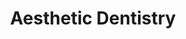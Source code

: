 ---
templateKey: specialties-page
language: en
title: Aesthetic Dentistry
redirects: /especialidades/estetica-dental/

# Hero Section
hero:
  display: true
  type: default
  image: /img/hero-aesthetic-dentistry.jpg
  parallax: false
  title: >
    <span class="bebas" style="font-family:Bebas Neue Bold;color:white;font-weight:lighter">Aesthetic Dentistry</span>
  indicator: false
  halfSize: true

# Heading Section
specialtiesHeading:
  display: true
  img: /img/icon-aestetic-dentistry.jpg
  content: Biomimetics is the art of creating dental restorations that are in harmony with nature, through knowledge, mastery and expert manipulation of the different ceramic and adhesive systems available.
# Aside section
paragraphSection:
  body: >
    <p>In today's society, where the image is so important, a pleasant appearance often means the difference between success and failure; personal and professional. So that <b>a healthy and beautiful smile is not a luxury or a whim but almost a necessity. The range of treatments at our disposal to correct dental imperfections is increasingly wide and affordable</b>, and the results are becoming faster, safer and more accurate. Among them we have TEETH WHITENING systems based on hydrogen or carbamide peroxides photoactivatables with high intensity halogen lamps <em>(ZOOM system)</em> that provide us with remarkable and immediate benefits.</p>
    <p>In addition, <b>in the Specialty it is already routine to work with digital photographs for the study and computerized planning of the odontoesthetic treatment plan</b>. This phenomenon has been called SMILE DESIGN and gives us the possibility of applying a more scientific and less subjective criterion when restoring decayed, fractured, pigmented, rotated, separated or malformed teeth. <b>On the other hand, the new adhesive materials based on nanotechnology allow us for its great versatility to modify the shape, color and size of the teeth at pleasure. In very few appointments the result is obvious and the transformation looks spectacular</b>. For the most complex cases we have the so-called PORCELAIN VENEERS that are thin sheets of ceramic material that adhere firmly to the dental structures and that are indicated for the correction of aesthetic defects of greater extent and severity.</p>
    <p>Nowadays Aesthetic Dentistry has no limits, except for the creativity, skill and preparation of the professional staff.</p>
  image: /img/aside-aesthetic-dentistry.jpg

# Quote Section
quote:
  title: ''
  body: >
    The genuine smile, also called Duchenne's smile, is one that arises spontaneously, sincerely and naturally in the face. It is undoubtedly an expressive sign of well-being that fosters sociability and promotes communication between people.
  author: Dr. Filomena Montemurro Tafuri
  footer:
    position: Prosthodontist
    clinic: DENTAL VIP, Especialidades Odontológicas s.c.

# Parallax Section
plainParallax:
  image: /img/parallax-aesthetic-dentistry.jpg

# Faq Section
faq:
  title:  Frequently Asked Questions
  blocks:
    - questions:

      - question: Why is the use of clinical photography in aesthetic dentistry important? 
        answer: >
          <p>An intraoral photograph provides instant visualization of the teeth in real time. With it we can see details difficult to appreciate with the naked eye and also allows the patient to opinion and actively participate in the development of your treatment plan. Another advantage of serial photography is the storage of images for future comparisons before and after treatment.</p>
      - question: What is a smile design? 
        answer: >
          <p>It consists of making a detailed digital study of the dental, gingival and facial characteristics of a person when smiling to identify what changes or modifications would be favorable, from the aesthetic point of view, to harmonize and beautify the appearance of his smile. The clinical execution of the design could be very conservative, from simple recontoring and teeth whitening, to more invasive interventions such as orthodontics, gum surgery, veneers making, total-ceramic crowns, and even; maxillofacial surgery. It all depends on the case and the patient's expectations.</p>
      - question: When can and should make a smile design? 
        answer: >
          <p>When the patient is of legal age, he wishes to improve his physical appearance and not escape his aesthetic perception of reality. It is really scary to see people with teeth that simulate “piano keys”, exaggeratedly long, white and monochromatic, without harmony with their own parameters and features and elaborate without taking into consideration that each human being is an exclusive and individual entity. Smile design is an invaluable tool in the field of cosmetic dentistry, as long as it is used with ethics, wisdom and true aesthetic criteria.</p>
      - question: What parameters are used to choose the shape of the new teeth? 
        answer: >
          <p>Race, sex, age, personality, size and shape of the face, biotype and gingival state, smile line, type of occlusion or bite, and of course, the patient's preferences and tastes. It is also very important to always work under the precept of the golden or divine proportion, try as much as possible that the new restorations keep in tune with one of the most used parameters in plastic surgery and aesthetic medicine, which suggests that a proportional ratio of 1 / 1,618 between the size of nearby and well-defined elements, it will guarantee success in the expression and projection of harmony, beauty and naturalness.</p>
      - question: When is tooth whitening indicated? 
        answer: >
          <p>Like any aesthetic treatment, the indication of whether or not to perform a teeth whitening is determined by the patient's own perception and needs. This procedure allows us to remove stains and dental pigmentations of extrinsic origin and clarify the color tone of the entire denture.</p>
      - question: When is it contraindicated? 
        answer: >
          <p>When the patient has cavities, active periodontal diseases or extreme dental sensitivity. In addition, in cases of intrinsic or excessively dark spots such as those caused by tetracyclines, internal pulp hemorrhages, alterations in the histological formation of enamel and dentin, and those caused as a result of corrosion of old metal restorations. In these cases, the realization of veneers or ceramic crowns would be indicated to achieve the desired color change.</p>
      - question: Why should a Dentist do it? 
        answer: >
          <p>Home bleaching that is sold in stores and pharmacies has a much lower concentration than those used in consultation. This phenomenon is due to the fact that the dental trays for application are universal and not custom-made, a condition that prevents the contact of the bleaching peroxide with the gums and mucous membranes of the patient. If these products had a professional concentration, they would cause great damage and caustic lesions to periodontal tissues.</p>
      - question: How bleaches carbamide peroxide? 
        answer: >
          <p>Upon contact with saliva, it decomposes into hydrogen peroxide and urea. Due to its low molecular weight, hydrogen peroxide easily penetrates enamel prisms and dentinary tubules, inside which it is metabolized by certain enzymes such as catalase, peroxidase and hydroperoxidase, releasing oxygen molecules as the final product that soften and eliminate pigments and interplasmic wastes. The high intensity blue light acts as a catalyst providing energy to the bleaching solution to accelerate its diffusion and oxidation within the dental structure.</p>
      - question: How much can teeth whiten and how long do the results obtained last? 
        answer: >
          <p>The color of the teeth is genetically determined and evaluated with a standardized 15-tone color guide. Thanks to a bleaching with carbamide peroxide we can clarify between 1 and 10 shades, which means that a very yellowish or grayish smile can return to show off its original white. The results usually last between 2 and 7 years, everything depends on the dietary, hygienic and social habits of the patient. In smokers, regular consumers of dark drinks <em>(cola, coffee and tea)</em> and diets high in citrus fruits <em>(kiwi or pineapple)</em>, the duration of the result can be considerably compromised.</p>
      - question: Is teeth whitening a painful procedure?
        answer: >
          <p>At all, it is a conservative treatment that does not even require dental anesthesia, however, in many cases it can generate a temporary increase in dental sensitivity. This hypersensitivity is considered normal and is controlled with the use of special dentifrices and fluoride-based desensitizing gels.</p>
    - questions:

      - question: What is the dental reshaping or cosmetic contouring? 
        answer: >
          <p>Over the years, the teeth wear out and suffer microfractures that alter their natural shape and age the appearance of the denture. With only make small and accurate modifications of the edges and dental angles it is possible to immediately recover the lost morphology and the original appearance of the smile. It is a painless, fast, safe and very economical procedure.</p>
      - question: What are the most innovative restorative materials in dental aesthetics? 
        answer: >
          <p>In the last decade the development of dental biomaterials has been amazing. Today we have composites or dental resins composed of nanometric filling material that provide excellent physical and aesthetic properties, and with which it is possible to achieve anterior and posterior direct adhesive restorations <em>(made by the Dentist)</em>, perfectly smooth and polished; of brightness, color and texture similar to tooth enamel. They are indicated for the treatment of caries, fractures and aesthetic defects of little extension. For the manufacture of veneers, crowns and inlays in the laboratory, the great novelty is the use of ceramics <em>(popularly called porcelains)</em> based on Zirconium Oxide <em>(ZrO2)</em> and Lithium Disilicate <em>(LS2)</em>, with very high resistance to bending and fracture that makes it possible to completely dispense with the use of base metal alloys, and consequently, drastically improve the transparency, fluorescence and opalescence properties of the restored teeth. Among the most used state-of-the-art ceramics are: DC-Zircón® <em>(DCS)</em>, Cercon® <em>(Dentsply)</em>, In-Ceram® YZ <em>(Vita)</em>, Procera® Zirconia <em>(Nobel Biocare)</em>, Lava® <em>(3M Espe)</em> and IPS e .max® <em>(Ivoclar)</em>; among others.</p>
      - question: What are inlays and onlays? 
        answer: >
          <p>They are a type of indirect restorations <em>(manufactured in the laboratory)</em> that are used to aesthetically reconstruct endodontically treated or heavily destroyed posterior teeth. Represents an excellent alternative to the typical dental crown and according to its extension they are classified as inlays, onlays and overlays. They are usually made with feldspathic or zirconia-based porcelains providing an extraordinary aesthetic appearance.</p>
      - question: What is a veneer? 
        answer: >
          <p>Dental veneers are direct restorations made of composite, or fine porcelain sheets that adhere exclusively to the anterior surface or vestibular face of the teeth to improve their shape and appearance. Dental veneers are used to correct fractured, stained, misaligned, worn, separated or malformed teeth.</p>
      - question: How do inlays, veneers and crowns differ?
        answer: >
          <p>Inlays and veneers are partial coating restorations, that is, they only replace a part or portion of the tooth, while crowns restore or replace the entire visible part thereof. Veneers are indicated on the anterior teeth, the inlays and onlays on the posterior teeth and the crowns on any tooth of the oral cavity.</p>

      - question: What is better then for a front tooth, a veneer or a crown? 
        answer: >
          <p>It all depends on the clinical conditions and requirements of the case. Before making a decision, the aesthetic dentist must evaluate factors such as the degree of structural integrity of the organ, appearance of the neighboring teeth, properties and characteristics of the enamel, pulp vitality, periodontal state, oral hygiene index and social and functional habits of the patient; among others. In the end, each type of restoration has its specific indications and only a successful professional criterion, depending on the case, will give us the answer.</p>
      - question: How do these restorations stick to teeth?
        answer: >
          <p>Cementing is one of the most important steps because the long-term duration of restorations in mouth depends largely on it. It is essential that the clinician know and master the different adhesive systems for each ceramic material and each type of restoration. The cemented adhesive technique promotes the formation of strong chemical and mechanical bonds between tooth and restoration.</p>
      - question: Are all veneers of porcelain?
        answer: >
          <p>No. They can also be made of composite resins by direct technique, in a single session and without the intervention of the dental laboratory, however, they are much less aesthetic, less resistant and have a shorter shelf life than ceramic ones. The latters can remain up to 20 years in the mouth.</p>
      - question: If by smiling I show a large amount of gum, what can be done? 
        answer: >
          <p>It depends on the case and its etiology. If the cause of the gingival smile is the over-eruption of the upper incisors, orthodontics is the treatment of choice, to level the arch, intrude the teeth and achieve the apical migration of its marginal gum. If the problem is generated by an altered passive eruption, by a true excess of gum over the clinical crowns of the teeth, gingivectomy or surgical removal of the abnormal tissue will be the solution. However, if the condition is due to an alteration of the facial development, an excessive vertical growth of the upper jaw <em>(VME)</em>, only the surgical impact of the same through an intervention of maxillofacial orthognathic surgery <em>(Le Fort I osteotomy)</em> will solve the problem.</p>
      - question: What is a periodontal plastic surgery or gingivoplasty? 
        answer: >
          <p>Every smile is made up of 3 basic elements: teeth, lips and gums. Gingivoplasty is a procedure that allows correcting the shape, size and thickness of the gums, so that they look thin, delineated and in perfect harmony with the teeth. Similarly, it is also possible to almost completely modify the appearance, size and thickness of the lips through a small cosmetic surgery called Cheiloplasty, usually performed by Doctors Specializing in Orofacial Plastic Surgery.</p>
# Clinic Cases
clinicCases:
  title: Aesthetic Dentistry - Clinic Cases
  items:
    - image: /img/clinic-cases-aesthetic-dentistry-en-01-thumb.jpg
      title: > 
        <h6>FRACTURE AND DENTAL MALPOSITION CORRECTION</h6>
    - image: /img/clinic-cases-aesthetic-dentistry-en-02-thumb.jpg
      title: >
        <h6>MAXILLARY LATERAL INCISORS RECONSTRUCTION</h6>
    - image: /img/clinic-cases-aesthetic-dentistry-en-03-thumb.jpg
      title: >
        <h6>LITHIUM DISILICATE RESTORATIONS</h6>
    - image: /img/clinic-cases-aesthetic-dentistry-en-04-thumb.jpg
      title: >
        <h6>TOTAL AESTHETIC REHABILITATION</h6>
    - image: /img/clinic-cases-aesthetic-dentistry-en-05-thumb.jpg
      title: >
        <h6>PERIODONTAL PLASTIC SURGERY AND LAMINATE VENEERS</h6>
    - image: /img/clinic-cases-aesthetic-dentistry-en-06-thumb.jpg
      title: >
        <h6>IPS E.MAX® PORCELAIN VENEERS</h6>
    - image: /img/clinic-cases-aesthetic-dentistry-en-07-thumb.jpg
      title: >
        <h6>CLOSING OF SPACES WITH COMPOSITE RESINS</h6>
    - image: /img/clinic-cases-aesthetic-dentistry-en-08-thumb.jpg
      title: >
        <h6>WHITENING AND CERAMIC VENEERS</h6>
    - image: /img/clinic-cases-aesthetic-dentistry-en-09-thumb.jpg
      title: >
        <h6>100% METAL FREE CERAMIC STRUCTURES</h6>
    - image: /img/clinic-cases-aesthetic-dentistry-en-10-thumb.jpg
      title: >
        <h6>SMILE DESIGN </h6>
    - image: /img/clinic-cases-aesthetic-dentistry-en-11-thumb.jpg 
      title: >
        <h6>LED WHITENING AND COMPOSITE VENEER</h6>
    - image: /img/clinic-cases-aesthetic-dentistry-en-12-thumb.jpg
      title: >
        <h6>SILVER AMALGAM REPLACEMENT </h6>
    - image: /img/clinic-cases-aesthetic-dentistry-en-13-thumb.jpg
      title: >
        <h6>BEFORE AND AFTER</h6>
    - image: /img/clinic-cases-aesthetic-dentistry-en-14-thumb.jpg
      title: >
        <h6>BEFORE AND AFTER</h6>
    - image: /img/clinic-cases-aesthetic-dentistry-en-15-thumb.jpg
      title: >
        <h6>BEFORE AND AFTER</h6>
    - image: /img/clinic-cases-aesthetic-dentistry-en-16-thumb.jpg
      title: >
        <h6>BEFORE AND AFTER</h6>
    - image: /img/clinic-cases-aesthetic-dentistry-en-17-thumb.jpg
      title: >
        <h6>BEFORE AND AFTER</h6>
    - image: /img/clinic-cases-aesthetic-dentistry-en-18-thumb.jpg
      title: >
        <h6>BEFORE AND AFTER</h6>
    - image: /img/clinic-cases-aesthetic-dentistry-en-19-thumb.jpg
      title: >
        <h6>BEFORE AND AFTER</h6>
    - image: /img/clinic-cases-aesthetic-dentistry-en-20-thumb.jpg
      title: >
        <h6>BEFORE AND AFTER</h6>
    - image: /img/clinic-cases-aesthetic-dentistry-en-21-thumb.jpg
      title: >
        <h6>BEFORE AND AFTER</h6>
  lightbox:
    placeholder: ROTATE THE DEVICE TO ENLARGE THE IMAGES
    type: ''
    images: 
      - image: /img/clinic-cases-aesthetic-dentistry-en-01.jpg
      - image: /img/clinic-cases-aesthetic-dentistry-en-02.jpg
      - image: /img/clinic-cases-aesthetic-dentistry-en-03.jpg
      - image: /img/clinic-cases-aesthetic-dentistry-en-04.jpg
      - image: /img/clinic-cases-aesthetic-dentistry-en-05.jpg
      - image: /img/clinic-cases-aesthetic-dentistry-en-06.jpg
      - image: /img/clinic-cases-aesthetic-dentistry-en-07.jpg
      - image: /img/clinic-cases-aesthetic-dentistry-en-08.jpg
      - image: /img/clinic-cases-aesthetic-dentistry-en-09.jpg
      - image: /img/clinic-cases-aesthetic-dentistry-en-10.jpg
      - image: /img/clinic-cases-aesthetic-dentistry-en-11.jpg
      - image: /img/clinic-cases-aesthetic-dentistry-en-12.jpg
      - image: /img/clinic-cases-aesthetic-dentistry-en-13.jpg
      - image: /img/clinic-cases-aesthetic-dentistry-en-14.jpg
      - image: /img/clinic-cases-aesthetic-dentistry-en-15.jpg
      - image: /img/clinic-cases-aesthetic-dentistry-en-16.jpg
      - image: /img/clinic-cases-aesthetic-dentistry-en-17.jpg
      - image: /img/clinic-cases-aesthetic-dentistry-en-18.jpg
      - image: /img/clinic-cases-aesthetic-dentistry-en-19.jpg
      - image: /img/clinic-cases-aesthetic-dentistry-en-20.jpg
      - image: /img/clinic-cases-aesthetic-dentistry-en-21.jpg

# Responsive Aside Paragraphs
asides:
  display: false
  sections:
    - align: right
      title: >
        <h3>''</h3>
      content: >
        <p>''</p>
      image: /img/professionals-dr-castor-jose-garaban-povea.png
      footer:
        display: true
        image:
          src: /img/professionals-dr-castor-jose-garaban-povea-studies.jpg
          display: true
        button:
          text: ''
          to: ''
          display: false
  
# Testimonial Section
lightQuote:
  color: '#ededed '
  display: true
  img:
    ld: /img/quotes-aesthetic-dentistry-landscape-en.jpg
    pt: /img/quotes-aesthetic-dentistry-portrait-en.jpg
  content: I AM WONDERFUL WITH MY NEW SMILE, THE CHANGE WAS DRASTIC AND SPECTACULAR. MY TEETH WAS VERY ROUND, SMALL, YELLOW AND SOMETHING SEPARATED. NOW THEY ARE BEAUTIFUL LIKE THOSE OF CELEBRITIES. NO DOUBT A TREATMENT THAT EXCEEDED ALL MY EXPECTATIONS. "

# Contact Form
form:
  title: Consult Us Right Now!
  img: /img/parallax-form-specialties.png

# Procedures Section
procedures:
  display: true
  title: Give your Health the Value It Deserves!
  procedures:
    - title: Facilities
      to: /en/the-clinic/facilities/
      img: /img/procedures-facilities.jpg
    - title: Technology
      to: /en/the-clinic/technology/
      img: /img/procedures-technology.jpg
    - title: Professional Staff
      to:  /en/professional-staff/
      img: /img/procedures-professionals.png
---